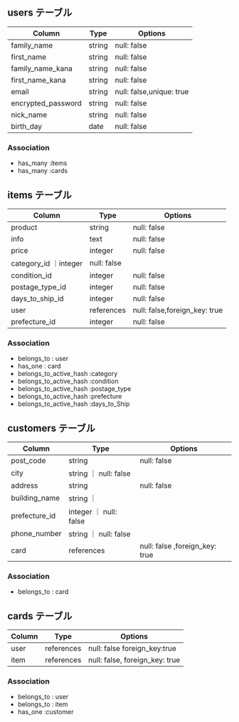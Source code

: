 ## users テーブル

| Column             | Type    | Options                 |
| ------------------ | ------  | ------------------------|
| family_name        | string  | null: false             |
| first_name         | string  | null: false             |
| family_name_kana   | string  | null: false             |
| first_name_kana    | string  | null: false             |
| email              | string  | null: false,unique: true|
| encrypted_password | string  | null: false             |
| nick_name          | string  | null: false             |
| birth_day          | date    | null: false             |

### Association
- has_many :items
- has_many :cards



## items テーブル

| Column              | Type    | Options     |
| --------------------| ------  | ----------- |
| product             | string  | null: false |
| info                | text    | null: false |
| price               | integer | null: false |
| category_id         ｜integer | null: false |
| condition_id        | integer | null: false |
| postage_type_id     | integer | null: false |
|days_to_ship_id      | integer | null: false |
| user                |references|null: false,foreign_key: true | 
| prefecture_id       | integer  | null: false |

### Association
- belongs_to : user 
- has_one : card
- belongs_to_active_hash :category
- belongs_to_active_hash :condition
- belongs_to_active_hash :postage_type
- belongs_to_active_hash :prefecture
- belongs_to_active_hash :days_to_Ship  



## customers テーブル

| Column         | Type       | Options                        |
| ---------------| ---------- | ------------------------------ |
| post_code      | string     | null: false                    |
| city           | string     ｜ null: false                    |
| address     　 | string      | null: false                    |    
| building_name  | string     ｜                                |
| prefecture_id  | integer    ｜ null: false                    |
| phone_number    | string     ｜ null: false                    |
| card           | references  | null: false ,foreign_key: true |                   |

### Association
- belongs_to : card




## cards テーブル

| Column      | Type       | Options                        |
| -------     | ---------- | ------------------------------ |
| user        | references | null: false foreign_key:true |                              |
| item       | references  | null: false, foreign_key: true |

### Association
- belongs_to : user
- belongs_to : item
- has_one  :customer